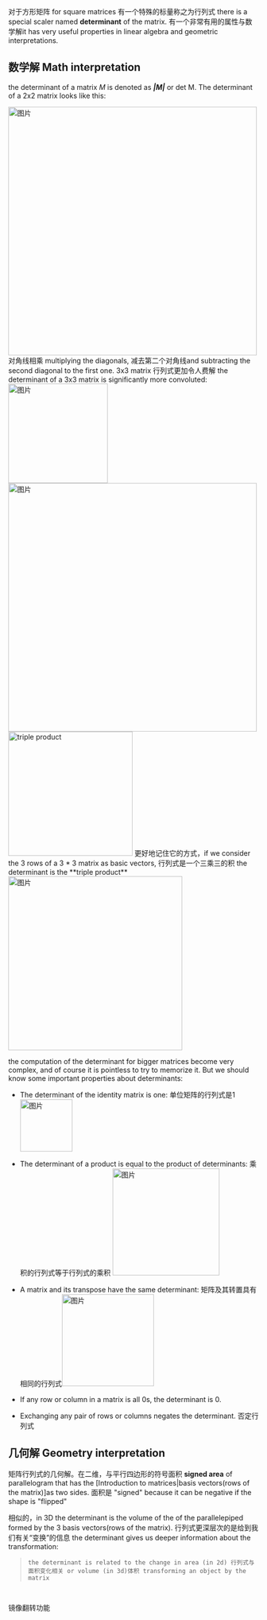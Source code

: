 对于方形矩阵 for square matrices 有一个特殊的标量称之为行列式 there is a special scaler named **determinant** of the matrix. 有一个非常有用的属性与数学解it has very useful properties in linear algebra and geometric interpretations.

## 数学解 Math interpretation
the determinant of a matrix *M* is denoted as ***|M|*** or det M. The determinant of a 2x2 matrix looks like this:

<img width="500" alt="图片" src="https://user-images.githubusercontent.com/31954987/227769368-d886632b-c6e8-457f-b2cd-f597745c3406.png">
对角线相乘 multiplying the diagonals, 减去第二个对角线and subtracting the second diagonal to the first one. 3x3 matrix 行列式更加令人费解 the determinant of a 3x3 matrix is significantly more convoluted:

<img width="200" alt="图片" src="https://user-images.githubusercontent.com/31954987/227769116-d7006491-04ae-4393-a0e0-03af2174ddf7.png">

<img width="500" alt="图片" src="https://user-images.githubusercontent.com/31954987/227773001-8a8b769f-13bc-4d18-9b20-5d1f3e6314fa.png">

<img width="250" alt="triple product" src="https://user-images.githubusercontent.com/31954987/226171323-15e908ea-ea7b-4e30-a691-dcd890ddc47a.png">
更好地记住它的方式，if we consider the 3 rows of a 3 * 3 matrix as basic vectors, 行列式是一个三乘三的积 the determinant is the **triple product** 
<img width="350" alt="图片" src="https://user-images.githubusercontent.com/31954987/226171679-92b301a0-03fa-4ce9-9a94-2aa8de756cff.png">

the computation of the determinant for bigger matrices become very complex, and of course it is pointless to try to memorize it. But we should know some important properties about determinants:

- The determinant of the identity matrix is one: 单位矩阵的行列式是1 <img width="105" alt="图片" src="https://user-images.githubusercontent.com/31954987/226546382-cc600f37-1f8d-45bb-be1e-e9d152249110.png">
- The determinant of a product is equal to the product of determinants: 乘积的行列式等于行列式的乘积 <img width="215" alt="图片" src="https://user-images.githubusercontent.com/31954987/226546543-92008b24-4ef5-4fec-9271-6c5073fe495e.png">

- A matrix and its transpose have the same determinant: 矩阵及其转置具有相同的行列式<img width="185" alt="图片" src="https://user-images.githubusercontent.com/31954987/226546823-9260b183-bc0f-4363-b0fa-048ee2310713.png">

- If any row or column in a matrix is all 0s, the determinant is 0. 
- Exchanging any pair of rows or columns negates the determinant. 否定行列式


## 几何解 Geometry interpretation
矩阵行列式的几何解。在二维，与平行四边形的符号面积 **signed area** of parallelogram that has the [Introduction to matrices|basis vectors(rows of the matrix)]as two sides. 面积是 "signed" because it can be negative if the shape is "flipped" 

相似的，in 3D the determinant is the volume of the of the parallelepiped formed by the 3 basis vectors(rows of the matrix). 行列式更深层次的是给到我们有关“变换”的信息 the determinant gives us deeper information about the transformation:

> ```
> the determinant is related to the change in area (in 2d) 行列式与面积变化相关 or volume (in 3d)体积 transforming an object by the matrix
> ```

> ```
> 
> ```

> ```
> 
> ```

镜像翻转功能
